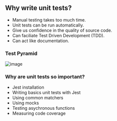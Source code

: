 ## Why write unit tests?
- Manual testing takes too much time.
- Unit tests can be run automatically.
- Give us confidence in the quality of source code.
- Can faciliate Test Driven Development (TDD).
- Can act like documentation.

### Test Pyramid
![image](https://github.com/user-attachments/assets/d87e462b-9412-4804-a708-93bf5c179deb)

### Why are unit tests so important?
- Jest installation
- Writing basics unit tests with Jest
- Using common matchers
- Using mocks
- Testing asychronous functions
- Measuring code coverage 

